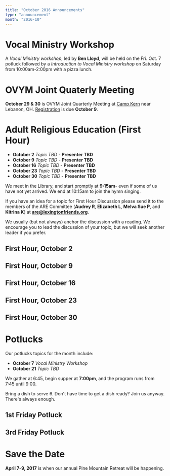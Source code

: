 ```yaml
---
title: "October 2016 Announcements"
type: "announcement"
month: "2016-10"
---
```


# Vocal Ministry Workshop

A *Vocal Ministry workshop*, led by **Ben Lloyd**, will be held on the 
Fri. Oct. 7  potluck followed by a *Introduction to Vocal Ministry workshop*
on Saturday from 10:00am-2:00pm with a pizza lunch.

# OVYM Joint Quaterly Meeting

**October 29 & 30** is OVYM Joint Quarterly Meeting at [Camp Kern](http://campkern.org/) near Lebanon, OH.  [Registration](http://ovym.quaker.org/qmdocuments/2016JQMRegistration.pdf) is due **October 9**.

# Adult Religious Education (First Hour)

* **October 2** *Topic TBD* - **Presenter TBD**
* **October 9** *Topic TBD* - **Presenter TBD**
* **October 16** *Topic TBD* - **Presenter TBD**
* **October 23** *Topic TBD* - **Presenter TBD**
* **October 30** *Topic TBD* - **Presenter TBD**

We meet in the Library, and start promptly at **9:15am**- even if some of us have
not yet arrived.  We end at 10:15am to join the hymn singing.

If you have an idea for a topic for First Hour Discussion please send it to
the members of the ARE Committee (**Audrey R**, **Elizabeth L**, **Melva
Sue P**, and **Kitrina K**) at **are@lexingtonfriends.org**.

We usually (but not always) anchor the discussion with a reading.  We encourage
you to lead the discussion of your topic, but we will seek another leader if
you prefer.

## First Hour, October 2
## First Hour, October 9
## First Hour, October 16
## First Hour, October 23
## First Hour, October 30

# Potlucks

Our potlucks topics for the month include:

* **October 7** *Vocal Ministry Workshop*
* **October 21** *Topic TBD*

We gather at 6:45, begin supper at **7:00pm**, and the program runs from 7:45
until 9:00.

Bring a dish to serve 6. Don't have time to get a dish ready?  Join us anyway.
There's always enough.  

## 1st Friday Potluck
## 3rd Friday Potluck

# Save the Date

**April 7-9, 2017** is when our annual Pine Mountain Retreat will be happening.

